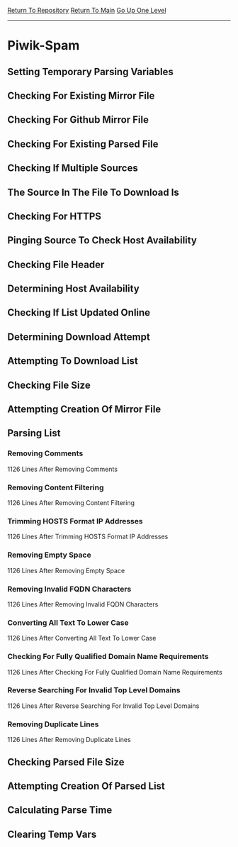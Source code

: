 [Return To Repository](https://github.com/deathbybandaid/piholeparser/)
[Return To Main](https://github.com/deathbybandaid/piholeparser/blob/master/RecentRunLogs/Mainlog.md)
[Go Up One Level](https://github.com/deathbybandaid/piholeparser/blob/master/RecentRunLogs/TopLevelScripts/30-Processing-External-Blacklists.md)
____________________________________
# Piwik-Spam
## Setting Temporary Parsing Variables
## Checking For Existing Mirror File
## Checking For Github Mirror File
## Checking For Existing Parsed File
## Checking If Multiple Sources
## The Source In The File To Download Is
## Checking For HTTPS
## Pinging Source To Check Host Availability
## Checking File Header
## Determining Host Availability
## Checking If List Updated Online
## Determining Download Attempt
## Attempting To Download List
## Checking File Size
## Attempting Creation Of Mirror File
## Parsing List
### Removing Comments
1126 Lines After Removing Comments
### Removing Content Filtering
1126 Lines After Removing Content Filtering
### Trimming HOSTS Format IP Addresses
1126 Lines After Trimming HOSTS Format IP Addresses
### Removing Empty Space
1126 Lines After Removing Empty Space
### Removing Invalid FQDN Characters
1126 Lines After Removing Invalid FQDN Characters
### Converting All Text To Lower Case
1126 Lines After Converting All Text To Lower Case
### Checking For Fully Qualified Domain Name Requirements
1126 Lines After Checking For Fully Qualified Domain Name Requirements
### Reverse Searching For Invalid Top Level Domains
1126 Lines After Reverse Searching For Invalid Top Level Domains
### Removing Duplicate Lines
1126 Lines After Removing Duplicate Lines
## Checking Parsed File Size
## Attempting Creation Of Parsed List
## Calculating Parse Time
## Clearing Temp Vars
